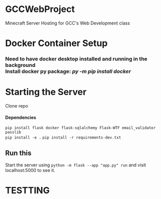 # GCCWebProject

Minecraft Server Hosting for GCC's Web Development class

# Docker Container Setup

### Need to have docker desktop installed and running in the background <br> Install docker py package: *py -m pip install docker*

# Starting the Server

Clone repo

#### Dependencies


`pip install flask docker flask-sqlalchemy Flask-WTF email_validator passlib`<br>
`pip install -e .`
`pip install -r requirements-dev.txt`

## Run this 

Start the server using `python -m flask --app "app.py" run` and visit localhost:5000 to see it.

# TESTTING